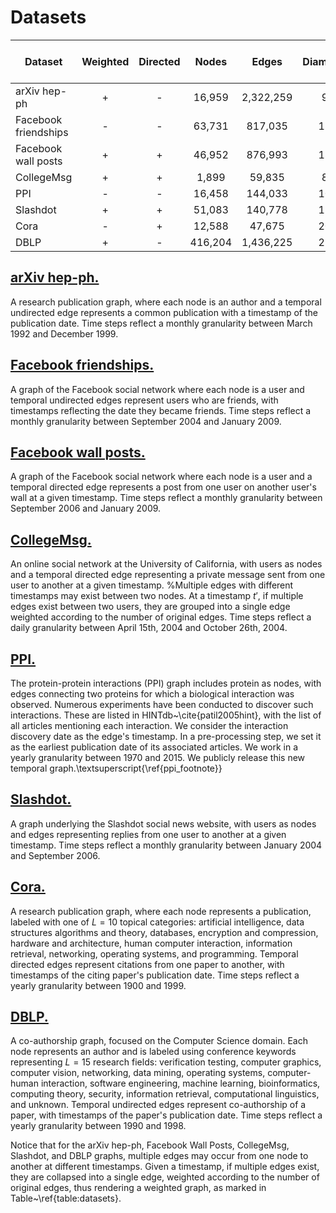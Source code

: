 # Datasets

| Dataset              	| Weighted 	| Directed 	|  Nodes  	|   Edges   	| Diameter 	| Train time steps 	|
|----------------------	|:--------:	|:--------:	|:-------:	|:---------:	|:--------:	|:----------------:	|
| arXiv hep-ph         	|     +    	|     -    	|  16,959 	| 2,322,259 	|     9    	|        83        	|
| Facebook friendships 	|     -    	|     -    	|  63,731 	|  817,035  	|    15    	|        26        	|
| Facebook wall posts  	|     +    	|     +    	|  46,952 	|  876,993  	|    18    	|        46        	|
| CollegeMsg           	|     +    	|     +    	|  1,899  	|   59,835  	|     8    	|        69        	|
| PPI                  	|     -    	|     -    	|  16,458 	|  144,033  	|    10    	|        37        	|
| Slashdot             	|     +    	|     +    	|  51,083 	|  140,778  	|    17    	|        12        	|
| Cora                 	|     -    	|     +    	|  12,588 	|   47,675  	|    20    	|        39        	|
| DBLP                 	|     +    	|     -    	| 416,204 	| 1,436,225 	|    23    	|         9        	|

## [arXiv hep-ph.](http://konect.uni-koblenz.de/networks/ca-cit-HepPh)
A research publication graph, where each node is an author and a temporal undirected edge represents a common publication with a timestamp of the publication date.
Time steps reflect a monthly granularity between March 1992 and December 1999.

## [Facebook friendships.](http://konect.uni-koblenz.de/networks/facebook-wosn-links)
A graph of the Facebook social network where each node is a user and temporal undirected edges represent users who are friends, with timestamps reflecting the date they became friends.
Time steps reflect a monthly granularity between September 2004 and January 2009.

## [Facebook wall posts.](http://konect.uni-koblenz.de/networks/facebook-wosn-wall)
A graph of the Facebook social network where each node is a user and a temporal directed edge represents a post from one user on another user's wall at a given timestamp. 
Time steps reflect a monthly granularity between September 2006 and January 2009.

## [CollegeMsg.](https://snap.stanford.edu/data/CollegeMsg.html)
An online social network at the University of California, with users as nodes and a temporal directed edge representing a private message sent from one user to another at a given timestamp. %Multiple edges with different timestamps may exist between two nodes. At a timestamp $t'$, if multiple edges exist between two users, they are grouped into a single edge weighted according to the number of original edges.
Time steps reflect a daily granularity between April 15th, 2004 and October 26th, 2004.

## [PPI.]()
The protein-protein interactions (PPI) graph includes protein as nodes, with edges connecting two proteins for which a biological interaction was observed. Numerous experiments have been conducted to discover such interactions. These are listed in HINTdb~\cite{patil2005hint}, with the list of all articles mentioning each interaction. We consider the interaction discovery date as the edge's timestamp. In a pre-processing step, we set it as the earliest publication date of its associated articles. We work in a yearly granularity between $1970$ and $2015$. 
We publicly release this new temporal graph.\textsuperscript{\ref{ppi_footnote}}

## [Slashdot.](http://konect.uni-koblenz.de/networks/slashdot-threads)
A graph underlying the Slashdot social news website, with users as nodes and edges representing replies from one user to another at a given timestamp. Time steps reflect a monthly granularity between January 2004 and September 2006.

## [Cora.](https://people.cs.umass.edu/~mccallum/data.html)
A research publication graph, where each node represents a publication, labeled with one of $L{=}10$ topical categories: artificial intelligence, data structures algorithms and theory, databases, encryption and compression, hardware and architecture, human computer interaction, information retrieval, networking, operating systems, and programming. Temporal directed edges represent citations from one paper to another, with timestamps of the citing paper's publication date. Time steps reflect a yearly granularity between 1900 and 1999.

## [DBLP.](http://dblp.uni-trier.de/xml)
A co-authorship graph, focused on the Computer Science domain. Each node represents an author and is labeled using conference keywords representing $L{=}15$ research fields: verification testing, computer graphics, computer vision, networking, data mining, operating systems, computer-human interaction, software engineering, machine learning, bioinformatics, computing theory, security, information retrieval, computational linguistics, and unknown.
Temporal undirected edges represent co-authorship of a paper, with timestamps of the paper's publication date. 
Time steps reflect a yearly granularity between 1990 and 1998.

Notice that for the arXiv hep-ph, Facebook Wall Posts, CollegeMsg, Slashdot, and DBLP graphs, multiple edges may occur from one node to another at different timestamps. Given a timestamp, if multiple edges exist, they are collapsed into a single edge, weighted according to the number of original edges, thus rendering a weighted graph, as marked in Table~\ref{table:datasets}.

